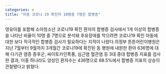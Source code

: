 ```yaml
---
categories: e
title: "아동 코로나 19 확진자 10명중 7명은 합병증"
---
```

영유아를 포함해 소아청소년 코로나19 확진 환자의 합병증 검사에서 1개 이상의 합병증을 나타난 비율이 10명 중 7명으로 분석돼 후유장애를 막으려면 코로나19 확진 아동에 대한 보다 적극적인 합병증 검사가 필요하다는 지적이 나왔다.의정부 튼튼어린이병원은 지난 7월부터 9월까지 3개월간 코로나19에 확진된 동 병원에 내원한 환아 636명에 대해 다기관 염증 증후군, 싸이토카인폭풍, 심근염 혈관염 등 3대 중대 합병증 지표를 검사한 결과, 이중 하나라도 양성인 환자수는 436명으로 68.5%에서 합병증 지표의 상승이 관찰됐다고 밝혔다.